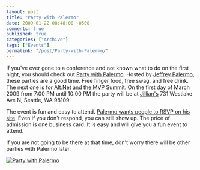 ```yaml
---
layout: post
title: "Party with Palermo"
date: 2009-01-22 08:48:00 -0500
comments: true
published: true
categories: ["Archive"]
tags: ["Events"]
permalink: "/post/Party-with-Palermo/"
---
```


<p>If you've ever gone to a conference and not known what to do on the first night, you should check out <a href="http://www.partywithpalermo.com/" target="_blank">Party with Palermo</a>. Hosted by <a href="http://jeffreypalermo.com/" target="_blank">Jeffrey Palermo</a>, these parties are a good time. Free finger food, free swag, and free drink. The next one is for <a href="http://mvpsummit2009.partywithpalermo.com/" target="_blank">Alt.Net and the MVP Summit</a>. On the first day of March 2009 from 7:00 PM until 10:00 PM the party will be at <a href="http://www.jilliansbilliards.com/" target="_blank">Jillian's</a> 731 Westlake Ave N, Seattle, WA 98109.</p>
<p>The event is fun and easy to attend. <a href="http://mvpsummit2009.partywithpalermo.com/" target="_blank">Palermo wants people to RSVP on his site</a>. Even if you don't respond, you can still show up. The price of admission is one business card. It is easy and will give you a fun event to attend.</p>
<p>If you are not going to be there at that time, don't worry there will be other parties with Palermo later.</p>
<p><a href="http://www.partywithpalermo.com"><img style="border-top-style: none; border-right-style: none; border-left-style: none; border-bottom-style: none" src="http://www.partywithpalermo.com/images/pwpbadge.jpg" alt="Party with Palermo" /> </a></p>
